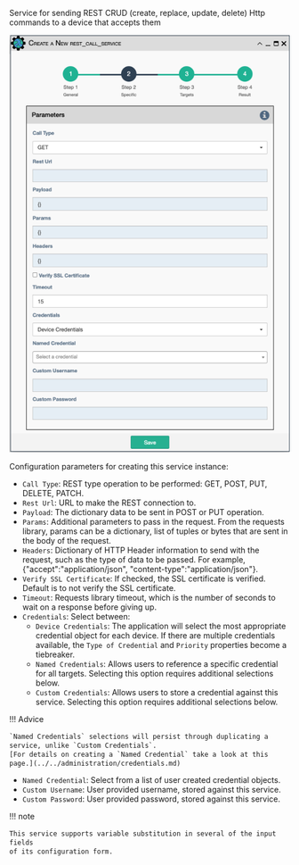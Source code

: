 Service for sending REST CRUD (create, replace, update, delete) Http 
commands to a device that accepts them

![REST Call Service](../../_static/automation/service_types/rest_call.png)

Configuration parameters for creating this service instance:

- `Call Type`: REST type operation to be performed: GET, POST, PUT, DELETE, PATCH.
- `Rest Url`: URL to make the REST connection to.
- `Payload`: The dictionary data to be sent in POST or PUT operation.
- `Params`: Additional parameters to pass in the request. From the
  requests library, params can be a dictionary, list of tuples or
  bytes that are sent in the body of the request.
- `Headers`: Dictionary of HTTP Header information to send with the
  request, such as the type of data to be passed. For example,
  {"accept":"application/json", "content-type":"application/json"}.
- `Verify SSL Certificate`: If checked, the SSL certificate is
  verified. Default is to not verify the SSL certificate.
- `Timeout`: Requests library timeout, which is the number of seconds
  to wait on a response before giving up.
- `Credentials`: Select between:
    - `Device Credentials`: The application will select the most appropriate credential
      object for each device. If there are multiple credentials available, the 
      `Type of Credential` and `Priority` properties become a tiebreaker.
    - `Named Credentials`: Allows users to reference a specific credential for all targets. Selecting this 
      option requires additional selections below.
    - `Custom Credentials`: Allows users to store a credential against this service. Selecting this 
      option requires additional selections below.
      
!!! Advice

    `Named Credentials` selections will persist through duplicating a service, unlike `Custom Credentials`. 
    [For details on creating a `Named Credential` take a look at this page.](../../administration/credentials.md) 

- `Named Credential`: Select from a list of user created credential objects. 
- `Custom Username`: User provided username, stored against this service.
- `Custom Password`: User provided password, stored against this service.


!!! note

    This service supports variable substitution in several of the input fields
    of its configuration form.
